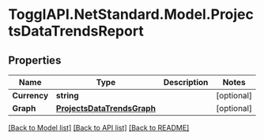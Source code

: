 # TogglAPI.NetStandard.Model.ProjectsDataTrendsReport
## Properties

Name | Type | Description | Notes
------------ | ------------- | ------------- | -------------
**Currency** | **string** |  | [optional] 
**Graph** | [**ProjectsDataTrendsGraph**](ProjectsDataTrendsGraph.md) |  | [optional] 

[[Back to Model list]](../README.md#documentation-for-models) [[Back to API list]](../README.md#documentation-for-api-endpoints) [[Back to README]](../README.md)

